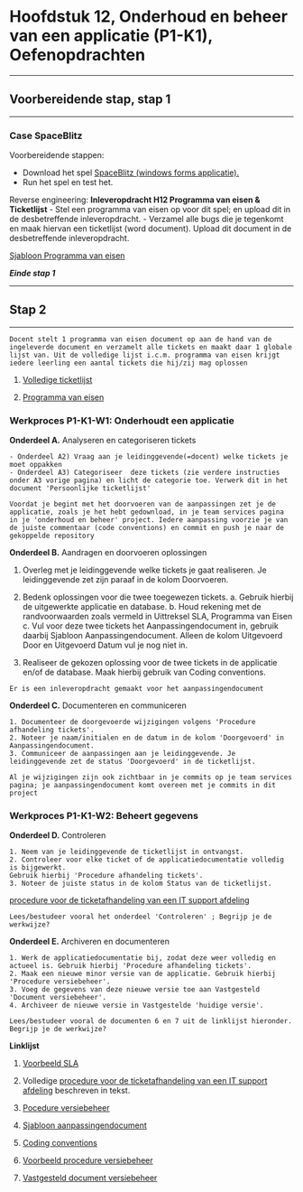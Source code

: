 # Hoofdstuk 12, Onderhoud en beheer van een applicatie (P1-K1), Oefenopdrachten 

---
## Voorbereidende stap, stap 1
---

### Case SpaceBlitz
Voorbereidende stappen:

- Download het spel <a href="https://elo.kw1c.nl/CMS/Studie/811%20ICT-Academie/811%20VakkenInhoud/%5BB.06%20BEH%5D%20Onderhoud%20en%20beheer/Productie/03.%20Scripts/SpaceBlitz.rar">SpaceBlitz (windows forms applicatie).</a>
- Run het spel en test het.

Reverse engineering:
__Inleveropdracht H12 Programma van eisen & Ticketlijst__
    - Stel een programma van eisen op voor dit spel; en upload dit in de desbetreffende inleveropdracht.
    - Verzamel alle bugs die je tegenkomt en maak hiervan een ticketlijst (word document). Upload dit document in de desbetreffende inleveropdracht.

[Sjabloon Programma van eisen](https://elo.kw1c.nl/CMS/Studie/811%20ICT-Academie/811%20VakkenInhoud/%5BB.17%20MUL%5D%20Multidisciplinair%20project/25187%20%C2%A0%20Applicatie-%20en%20mediaontwikkelaar/Periode%2008/Projecten/Vestingloop%2025187/Sjabloon%20Programma%20van%20Eisen.docx) 


___Einde stap 1___

---
## Stap 2
---

``Docent stelt 1 programma van eisen document op aan de hand van de ingeleverde document en verzamelt alle tickets en maakt daar 1 globale lijst van. Uit de volledige lijst i.c.m. programma van eisen krijgt iedere leerling een aantal tickets die hij/zij mag oplossen``

1. <a href="https://elo.kw1c.nl/CMS/Studie/811%20ICT-Academie/811%20VakkenInhoud/%5BB.06%20BEH%5D%20Onderhoud%20en%20beheer/Productie/02.%20Opdrachten/TicketlijstSpaceBlitz.xlsx">Volledige ticketlijst</a>

2. <a href="https://elo.kw1c.nl/CMS/Studie/811%20ICT-Academie/811%20VakkenInhoud/%5BB.06%20BEH%5D%20Onderhoud%20en%20beheer/Productie/Programma%20van%20eisen%20SpaceBlitz.docx">Programma van eisen</a>


### Werkproces P1-K1-W1: Onderhoudt een applicatie 

__Onderdeel A.__ Analyseren en categoriseren tickets

    - Onderdeel A2) Vraag aan je leidinggevende(=docent) welke tickets je moet oppakken
    - Onderdeel A3) Categoriseer  deze tickets (zie verdere instructies onder A3 vorige pagina) en licht de categorie toe. Verwerk dit in het document 'Persoonlijke ticketlijst'

``Voordat je begint met het doorvoeren van de aanpassingen zet je de applicatie, zoals je het hebt gedownload, in je team services pagina in je 'onderhoud en beheer' project. Iedere aanpassing voorzie je van de juiste commentaar (code conventions) en commit en push je naar de gekoppelde repository``

__Onderdeel B.__ Aandragen en doorvoeren oplossingen

1. Overleg met je leidinggevende welke tickets je gaat realiseren. Je leidinggevende zet zijn paraaf in de kolom Doorvoeren.  

2. Bedenk oplossingen voor die twee toegewezen tickets. 
    a. Gebruik hierbij de uitgewerkte applicatie en database. 
    b. Houd rekening met de randvoorwaarden zoals vermeld in Uittreksel SLA, Programma van Eisen  
    c. Vul voor deze twee tickets het Aanpassingendocument in, gebruik daarbij Sjabloon Aanpassingendocument. Alleen de kolom Uitgevoerd Door en Uitgevoerd Datum vul je nog niet in. 
3. Realiseer de gekozen oplossing voor de twee tickets in de applicatie en/of de database. Maak hierbij gebruik van Coding conventions.  

 ``Er is een inleveropdracht gemaakt voor het aanpassingendocument``
  
__Onderdeel C.__  Documenteren en communiceren

    1. Documenteer de doorgevoerde wijzigingen volgens 'Procedure afhandeling tickets'.
    2. Noteer je naam/initialen en de datum in de kolom 'Doorgevoerd' in Aanpassingendocument. 
    3. Communiceer de aanpassingen aan je leidinggevende. Je leidinggevende zet de status 'Doorgevoerd' in de ticketlijst.

``Al je wijzigingen zijn ook zichtbaar in je commits op je team services pagina; je aanpassingendocument komt overeen met je commits in dit project``

### Werkproces P1-K1-W2: Beheert gegevens

__Onderdeel D.__ Controleren

    1. Neem van je leidinggevende de ticketlijst in ontvangst. 
    2. Controleer voor elke ticket of de applicatiedocumentatie volledig is bijgewerkt. 
    Gebruik hierbij 'Procedure afhandeling tickets'. 
    3. Noteer de juiste status in de kolom Status van de ticketlijst. 

<a href="https://elo.kw1c.nl/CMS/Studie/811%20ICT-Academie/811%20VakkenInhoud/%5BB.06%20BEH%5D%20Onderhoud%20en%20beheer/Productie/Opdracht%20Procedure%20afhandeling%20tickets.docx">procedure voor de ticketafhandeling van een IT support afdeling</a>

``Lees/bestudeer vooral het onderdeel 'Controleren' ; Begrijp je de werkwijze?``

__Onderdeel E.__ Archiveren en documenteren 
    
    1. Werk de applicatiedocumentatie bij, zodat deze weer volledig en actueel is. Gebruik hierbij 'Procedure afhandeling tickets'. 
    2. Maak een nieuwe minor versie van de applicatie. Gebruik hierbij 'Procedure versiebeheer'. 
    3. Voeg de gegevens van deze nieuwe versie toe aan Vastgesteld 'Document versiebeheer'. 
    4. Archiveer de nieuwe versie in Vastgestelde 'huidige versie'. 

``Lees/bestudeer vooral de documenten 6 en 7 uit de linklijst hieronder. Begrijp je de werkwijze?``

__Linklijst__

1. <a href="https://elo.kw1c.nl/CMS/Studie/811%20ICT-Academie/811%20VakkenInhoud/%5BB.06%20BEH%5D%20Onderhoud%20en%20beheer/Productie/Voorbeeld%20Uittreksel%20SLA.docx">Voorbeeld SLA</a>

2. Volledige <a href="https://elo.kw1c.nl/CMS/Studie/811%20ICT-Academie/811%20VakkenInhoud/%5BB.06%20BEH%5D%20Onderhoud%20en%20beheer/Productie/Opdracht%20Procedure%20afhandeling%20tickets.docx">procedure voor de ticketafhandeling van een IT support afdeling</a> beschreven in tekst.

3. <a href="https://elo.kw1c.nl/CMS/Studie/811%20ICT-Academie/811%20VakkenInhoud/%5BB.06%20BEH%5D%20Onderhoud%20en%20beheer/Productie/Procedure%20versiebeheer.docx">Pocedure versiebeheer</a>

4. <a href="https://elo.kw1c.nl/CMS/Studie/811%20ICT-Academie/811%20VakkenInhoud/%5BB.06%20BEH%5D%20Onderhoud%20en%20beheer/Productie/Sjabloon%20Aanpassingendocument.docx">Sjabloon aanpassingendocument</a>

5. <a href="https://elo.kw1c.nl/CMS/Studie/811%20ICT-Academie/811%20VakkenInhoud/%5BB.06%20BEH%5D%20Onderhoud%20en%20beheer/Productie/Coding%20conventions.docx">Coding conventions</a>

6. <a href="https://elo.kw1c.nl/CMS/Studie/811%20ICT-Academie/811%20VakkenInhoud/%5BB.06%20BEH%5D%20Onderhoud%20en%20beheer/Productie/Voorbeeld%20Procedure%20versiebeheer.docx">Voorbeeld procedure versiebeheer</a>

7. <a href="https://elo.kw1c.nl/CMS/Studie/811%20ICT-Academie/811%20VakkenInhoud/%5BB.06%20BEH%5D%20Onderhoud%20en%20beheer/Productie/Vastgesteld%20Document%20versiebeheer.docx">Vastgesteld document versiebeheer</a>